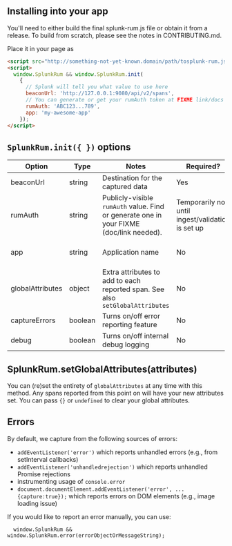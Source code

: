 ## Installing into your app
You'll need to either build the final splunk-rum.js file or obtain it from a release.
To build from scratch, please see the notes in CONTRIBUTING.md.

Place it in your page as
```html
<script src="http://something-not-yet-known.domain/path/tosplunk-rum.js"></script>
<script>
  window.SplunkRum && window.SplunkRum.init(
    {
      // Splunk will tell you what value to use here
      beaconUrl: 'http://127.0.0.1:9080/api/v2/spans',
      // You can generate or get your rumAuth token at FIXME link/docs when implemented
      rumAuth: 'ABC123...789',
      app: 'my-awesome-app'
    });
</script>
```

## `SplunkRum.init({ })` options
| Option | Type | Notes | Required? | Default |
|--------|------|-------|-----------|---------|
| beaconUrl | string | Destination for the captured data | Yes | (No default) |
| rumAuth | string | Publicly-visible `rumAuth` value.  Find or generate one in your FIXME (doc/link needed). | Temporarily no, until ingest/validation is set up | (No default) |
| app | string | Application name | No | 'unknown-browser-app' |
| globalAttributes | object | Extra attributes to add to each reported span.  See also `setGlobalAttributes` | No | {} |
| captureErrors | boolean | Turns on/off error reporting feature | No | true |
| debug | boolean | Turns on/off internal debug logging | No | false |

## SplunkRum.setGlobalAttributes(attributes)
You can (re)set the entirety of `globalAttributes` at any time with this method.  Any spans reported from
this point on will have your new attributes set.  You can pass `{}` or `undefined` to clear your global attributes.

## Errors

By default, we capture from the following sources of errors:

- `addEventListener('error')` which reports unhandled errors (e.g., from setInterval callbacks)
- `addEventListener('unhandledrejection')` which reports unhandled Promise rejections
- instrumenting usage of `console.error`
- `document.documentElement.addEventListener('error', ... {capture:true});` which reports errors on DOM elements (e.g., image loading issue)

If you would like to report an error manually, you can use:
```
  window.SplunkRum && window.SplunkRum.error(errorObjectOrMessageString);
```

